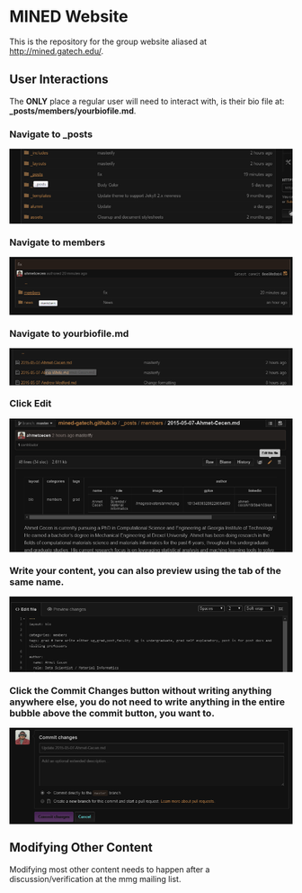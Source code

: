 # MINED Website

This is the repository for the group website aliased at http://mined.gatech.edu/. 

## User Interactions

The **ONLY** place a regular user will need to interact with, is their bio file at: **_posts/members/yourbiofile.md**.

### Navigate to **_posts**

<img src="/images/readme-1.png" align="center">

### Navigate to **members**

<img src="/images/readme-2.png" align="center">

### Navigate to **yourbiofile.md**

<img src="/images/readme-3.png" align="center">

### Click **Edit**

<img src="/images/readme-4.png" align="center">

### Write your content, you can also preview using the tab of the same name.

<img src="/images/readme-5.png" align="center">

### Click the **Commit Changes** button without writing anything anywhere else, you do not need to write anything in the entire bubble above the commit button, you want to.

<img src="/images/readme-6.png" align="center">

## Modifying Other Content

Modifying most other content needs to happen after a discussion/verification at the mmg mailing list.
